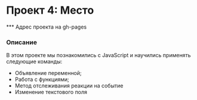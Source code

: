 # Проект 4: Место

*** Адрес проекта на gh-pages 
### Описание
В этом проекте мы познакомились с JavaScript и научились применять следующие команды:
* Объявление переменной;
* Работа с функциями;
* Метод отслеживания реакции на событие
* Изменение текстового поля
